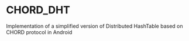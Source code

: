 # CHORD_DHT
Implementation of a simplified version of Distributed HashTable based on CHORD protocol in Android
